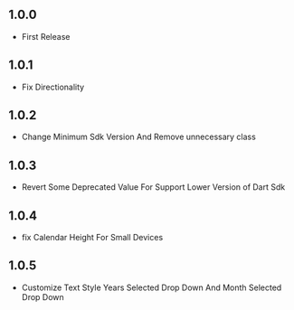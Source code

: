 ## 1.0.0
- First Release

## 1.0.1
- Fix Directionality

## 1.0.2
- Change Minimum Sdk Version And Remove unnecessary class

## 1.0.3
- Revert Some Deprecated Value For Support Lower Version of Dart Sdk

## 1.0.4
- fix Calendar Height For Small Devices

## 1.0.5
- Customize Text Style Years Selected Drop Down And Month Selected Drop Down
